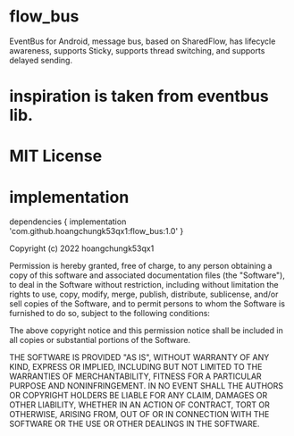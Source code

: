 # flow_bus
EventBus for Android, message bus, based on SharedFlow, has lifecycle awareness, supports Sticky, supports thread switching, and supports delayed sending.

# inspiration is taken from eventbus lib.

# MIT License

# implementation

dependencies {
	        implementation 'com.github.hoangchungk53qx1:flow_bus:1.0'
	}
  
Copyright (c) 2022 hoangchungk53qx1

Permission is hereby granted, free of charge, to any person obtaining a copy
of this software and associated documentation files (the "Software"), to deal
in the Software without restriction, including without limitation the rights
to use, copy, modify, merge, publish, distribute, sublicense, and/or sell
copies of the Software, and to permit persons to whom the Software is
furnished to do so, subject to the following conditions:

The above copyright notice and this permission notice shall be included in all
copies or substantial portions of the Software.

THE SOFTWARE IS PROVIDED "AS IS", WITHOUT WARRANTY OF ANY KIND, EXPRESS OR
IMPLIED, INCLUDING BUT NOT LIMITED TO THE WARRANTIES OF MERCHANTABILITY,
FITNESS FOR A PARTICULAR PURPOSE AND NONINFRINGEMENT. IN NO EVENT SHALL THE
AUTHORS OR COPYRIGHT HOLDERS BE LIABLE FOR ANY CLAIM, DAMAGES OR OTHER
LIABILITY, WHETHER IN AN ACTION OF CONTRACT, TORT OR OTHERWISE, ARISING FROM,
OUT OF OR IN CONNECTION WITH THE SOFTWARE OR THE USE OR OTHER DEALINGS IN THE
SOFTWARE.
